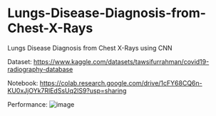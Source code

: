 # Lungs-Disease-Diagnosis-from-Chest-X-Rays
Lungs Disease Diagnosis from Chest X-Rays using CNN

Dataset: https://www.kaggle.com/datasets/tawsifurrahman/covid19-radiography-database

Notebook: https://colab.research.google.com/drive/1cFY68CQ6n-KU0xJjOYk7RlEdSsUq2lS9?usp=sharing

Performance:
![image](https://github.com/user-attachments/assets/53073d5b-adf7-4ef6-9d69-3497f088768c)

